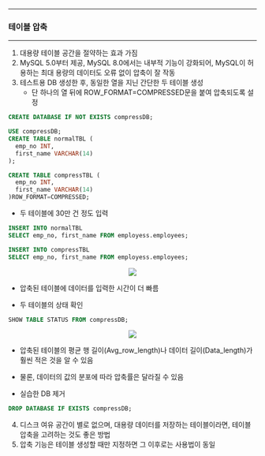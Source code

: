 -----
### 테이블 압축
-----
1. 대용량 테이블 공간을 절약하는 효과 가짐
2. MySQL 5.0부터 제공, MySQL 8.0에서는 내부적 기능이 강화되어, MySQL이 허용하는 최대 용량의 데이터도 오류 없이 압축이 잘 작동
3. 테스트용 DB 생성한 후, 동일한 열을 지닌 간단한 두 테이블 생성
   - 단 하나의 열 뒤에 ROW_FORMAT=COMPRESSED문을 붙여 압축되도록 설정
```sql
CREATE DATABASE IF NOT EXISTS compressDB;

USE compressDB;
CREATE TABLE normalTBL (
  emp_no INT,
  first_name VARCHAR(14)
);

CREATE TABLE compressTBL (
  emp_no INT,
  first_name VARCHAR(14)
)ROW_FORMAT=COMPRESSED;
```

  - 두 테이블에 30만 건 정도 입력
```sql
INSERT INTO normalTBL
SELECT emp_no, first_name FROM employess.employees;

INSERT INTO compressTBL
SELECT emp_no, first_name FROM employess.employees;
```
<div align="center">
<img src="https://github.com/sooyounghan/Data-Base/assets/34672301/cb659b7a-aea8-4c49-9ec3-6e30f92b5fa9">
</div>

  - 압축된 테이블에 데이터를 입력한 시간이 더 빠름

  - 두 테이블의 상태 확인
```sql
SHOW TABLE STATUS FROM compressDB;
```
<div align="center">
<img src="https://github.com/sooyounghan/Data-Base/assets/34672301/756284b3-373b-426c-aa05-5864b33f3f23">
</div>

  - 압축된 테이블의 평균 행 길이(Avg_row_length)나 데이터 길이(Data_length)가 훨씬 적은 것을 알 수 있음
  - 물론, 데이터의 값의 분포에 따라 압축률은 달라질 수 있음

  - 실습한 DB 제거
```sql
DROP DATABASE IF EXISTS compressDB;
```

4. 디스크 여유 공간이 별로 없으며, 대용량 데이터를 저장하는 테이블이라면, 테이블 압축을 고려하는 것도 좋은 방법
5. 압축 기능은 테이블 생성할 때만 지정하면 그 이후로는 사용법이 동일
